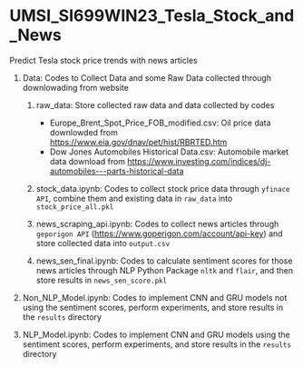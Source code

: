 # UMSI_SI699WIN23_Tesla_Stock_and_News
Predict Tesla stock price trends with news articles

1. Data: Codes to Collect Data and some Raw Data collected through downlowading from website
   1. raw_data: Store collected raw data and data collected by codes
      - Europe_Brent_Spot_Price_FOB_modified.csv: Oil price data downlowded from https://www.eia.gov/dnav/pet/hist/RBRTED.htm
      - Dow Jones Automobiles Historical Data.csv: Automobile market data download from https://www.investing.com/indices/dj-automobiles---parts-historical-data
         
   2. stock_data.ipynb: Codes to collect stock price data through `yfinace API`, combine them and existing data in `raw_data` into `stock_price_all.pkl`
     
   3. news_scraping_api.ipynb: Codes to collect news articles through `geporigon API` (https://www.goperigon.com/account/api-key) and store collected data into `output.csv`
     
   4. news_sen_final.ipynb: Codes to calculate sentiment scores for those news articles through NLP Python Package `nltk` and `flair`, and then store results in `news_sen_score.pkl` 
     
2. Non_NLP_Model.ipynb: Codes to implement CNN and GRU models not using the sentiment scores, perform experiments, and store results in the `results` directory

3. NLP_Model.ipynb: Codes to implement CNN and GRU models using the sentiment scores, perform experiments, and store results in the `results` directory
